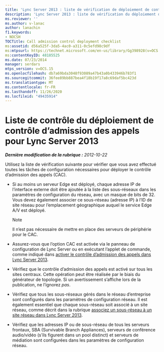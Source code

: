```yaml
---
title: 'Lync Server 2013 : liste de vérification de déploiement de contrôle d’admission des appels'
description: 'Lync Server 2013 : liste de vérification du déploiement de contrôle d’admission des appels.'
ms.reviewer: ''
ms.author: v-lanac
author: lanachin
f1.keywords:
- NOCSH
TOCTitle: Call admission control deployment checklist
ms:assetid: d56a525f-3da5-4ac0-a311-0c5efd98c9df
ms:mtpsurl: https://technet.microsoft.com/en-us/library/Gg398928(v=OCS.15)
ms:contentKeyID: 48185525
ms.date: 07/23/2014
manager: serdars
mtps_version: v=OCS.15
ms.openlocfilehash: db7a69bda3048f93089a47b43a0b433946b783f1
ms.sourcegitcommit: 36fee89bb887bea4f18b19f17a8c69daf5bc423d
ms.translationtype: MT
ms.contentlocale: fr-FR
ms.lasthandoff: 11/26/2020
ms.locfileid: "49435914"
---
```

# <a name="call-admission-control-deployment-checklist-for-lync-server-2013"></a>Liste de contrôle du déploiement de contrôle d’admission des appels pour Lync Server 2013

<div data-xmlns="http://www.w3.org/1999/xhtml">

<div class="topic" data-xmlns="http://www.w3.org/1999/xhtml" data-msxsl="urn:schemas-microsoft-com:xslt" data-cs="https://msdn.microsoft.com/">

<div data-asp="https://msdn2.microsoft.com/asp">



</div>

<div id="mainSection">

<div id="mainBody">

<span> </span>

_**Dernière modification de la rubrique :** 2012-10-22_

Utilisez la liste de vérification suivante pour vérifier que vous avez effectué toutes les tâches de configuration nécessaires pour déployer le contrôle d’admission des appels (CAC).

  - Si au moins un serveur Edge est déployé, chaque adresse IP de l’interface externe doit être ajoutée à la liste des sous-réseaux dans les paramètres de configuration du réseau, avec un masque de bits de 32. Vous devez également associer ce sous-réseau (adresse IP) à l’ID de site réseau pour l’emplacement géographique auquel le service Edge A/V est déployé.
    
    <div>
    

    > [!NOTE]  
    > Il n’est pas nécessaire de mettre en place des serveurs de périphérie pour le CAC.

    
    </div>

  - Assurez-vous que l’option CAC est activée via le panneau de configuration de Lync Server ou en exécutant l’applet de commande, comme indiqué dans [activer le contrôle d’admission des appels dans Lync Server 2013](lync-server-2013-enable-call-admission-control.md).

  - Vérifiez que le contrôle d’admission des appels est activé sur tous les sites centraux. Cette opération peut être réalisée par le biais du générateur de topologie. Si un avertissement s’affiche lors de la publication, ne l’ignorez *pas*.

  - Vérifiez que tous les sous-réseaux gérés dans le réseau d’entreprise sont configurés dans les paramètres de configuration réseau. Il est également essentiel que chaque sous-réseau soit associé à un site réseau, comme décrit dans la rubrique [associez un sous-réseau à un site réseau dans Lync Server 2013](lync-server-2013-associate-a-subnet-with-a-network-site.md).

  - Vérifiez que les adresses IP ou de sous-réseau de tous les serveurs frontaux, SBA (Survivable Branch Appliances), serveurs de conférence audio/vidéo (s’ils figurent dans un pool distinct) et serveurs de médiation sont configurées dans les paramètres de configuration réseau.

</div>

<span> </span>

</div>

</div>

</div>

